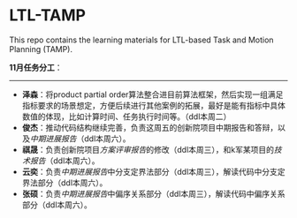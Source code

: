 # LTL-TAMP
This repo contains the learning materials for LTL-based Task and Motion Planning (TAMP).



**11月任务分工**：

---

- **泽森**：将product partial order算法整合进目前算法框架，然后实现一组满足指标要求的场景想定，方便后续进行其他案例的拓展，最好是能有指标中具体数值的体现，比如计算时间、任务执行时间等。（ddl本周二）
- **俊杰**：推动代码结构继续完善，负责这周五的创新院项目中期报告和答辩，以及*中期进展报告*（ddl本周六）。
- **祺晟**：负责创新院项目*方案评审报告*的修改（ddl本周三），和k军某项目的*技术报告*（ddl本周六）。
- **云奕**：负责*中期进展报告*中分支定界法部分（ddl本周三），解读代码中分支定界法部分（ddl本周六）。
- **张硕**：负责*中期进展报告*中偏序关系部分（ddl本周三），解读代码中偏序关系部分（ddl本周六）。